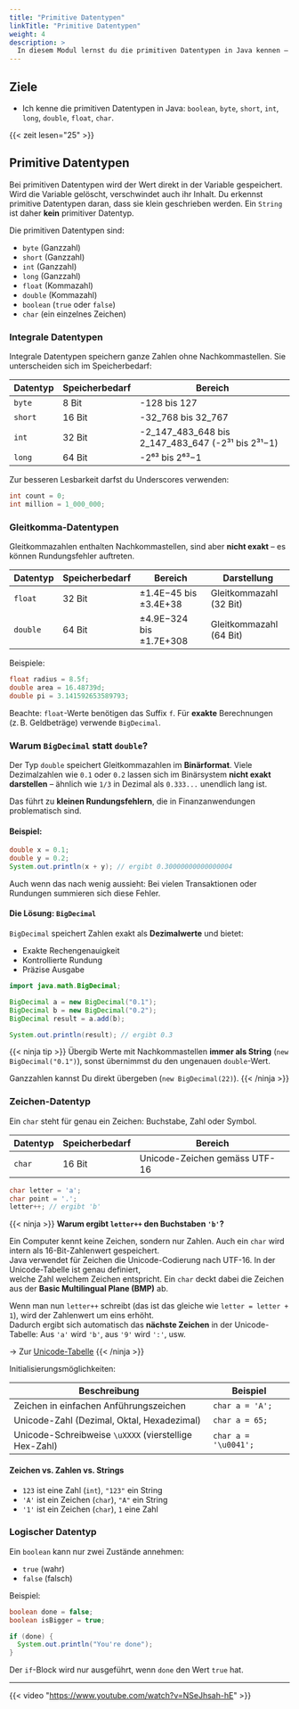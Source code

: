```yaml
---
title: "Primitive Datentypen"
linkTitle: "Primitive Datentypen"
weight: 4
description: >
  In diesem Modul lernst du die primitiven Datentypen in Java kennen – also Werte wie Zahlen, Zeichen oder Wahrheitswerte.
---
```


## Ziele

- Ich kenne die primitiven Datentypen in Java: `boolean`, `byte`, `short`, `int`, `long`, `double`, `float`, `char`.

{{< zeit lesen="25" >}}

## Primitive Datentypen

Bei primitiven Datentypen wird der Wert direkt in der Variable gespeichert. Wird die Variable gelöscht, verschwindet
auch ihr Inhalt. Du erkennst primitive Datentypen daran, dass sie klein geschrieben werden. Ein `String` ist daher
**kein** primitiver Datentyp.

Die primitiven Datentypen sind:

- `byte` (Ganzzahl)
- `short` (Ganzzahl)
- `int` (Ganzzahl)
- `long` (Ganzzahl)
- `float` (Kommazahl)
- `double` (Kommazahl)
- `boolean` (`true` oder `false`)
- `char` (ein einzelnes Zeichen)

### Integrale Datentypen

Integrale Datentypen speichern ganze Zahlen ohne Nachkommastellen. Sie unterscheiden sich im Speicherbedarf:

| Datentyp | Speicherbedarf | Bereich                                           |
| -------- | -------------- | ------------------------------------------------- |
| `byte`   | 8 Bit          | -128 bis 127                                      |
| `short`  | 16 Bit         | -32_768 bis 32_767                                |
| `int`    | 32 Bit         | -2_147_483_648 bis 2_147_483_647 (-2³¹ bis 2³¹−1) |
| `long`   | 64 Bit         | -2⁶³ bis 2⁶³−1                                    |

Zur besseren Lesbarkeit darfst du Underscores verwenden:

```java
int count = 0;
int million = 1_000_000;
```

### Gleitkomma-Datentypen

Gleitkommazahlen enthalten Nachkommastellen, sind aber **nicht exakt** – es können Rundungsfehler auftreten.

| Datentyp | Speicherbedarf | Bereich                 | Darstellung             |
| -------- | -------------- | ----------------------- | ----------------------- |
| `float`  | 32 Bit         | ±1.4E−45 bis ±3.4E+38   | Gleitkommazahl (32 Bit) |
| `double` | 64 Bit         | ±4.9E−324 bis ±1.7E+308 | Gleitkommazahl (64 Bit) |

Beispiele:

```java
float radius = 8.5f;
double area = 16.48739d;
double pi = 3.141592653589793;
```

Beachte: `float`-Werte benötigen das Suffix `f`. Für **exakte** Berechnungen (z. B. Geldbeträge) verwende `BigDecimal`.

### Warum `BigDecimal` statt `double`?

Der Typ `double` speichert Gleitkommazahlen im **Binärformat**. Viele Dezimalzahlen wie `0.1` oder `0.2` lassen sich im
Binärsystem **nicht exakt darstellen** – ähnlich wie `1/3` in Dezimal als `0.333...` unendlich lang ist.

Das führt zu **kleinen Rundungsfehlern**, die in Finanzanwendungen problematisch sind.

#### Beispiel:

```java
double x = 0.1;
double y = 0.2;
System.out.println(x + y); // ergibt 0.30000000000000004
```

Auch wenn das nach wenig aussieht: Bei vielen Transaktionen oder Rundungen summieren sich diese Fehler.

#### Die Lösung: `BigDecimal`

`BigDecimal` speichert Zahlen exakt als **Dezimalwerte** und bietet:

- Exakte Rechengenauigkeit
- Kontrollierte Rundung
- Präzise Ausgabe

```java
import java.math.BigDecimal;

BigDecimal a = new BigDecimal("0.1");
BigDecimal b = new BigDecimal("0.2");
BigDecimal result = a.add(b);

System.out.println(result); // ergibt 0.3
```

{{< ninja tip >}}
Übergib Werte mit Nachkommastellen **immer als String** (`new BigDecimal("0.1")`), sonst übernimmst du den ungenauen `double`-Wert.

Ganzzahlen kannst Du direkt übergeben (`new BigDecimal(22)`).
{{< /ninja >}}

### Zeichen-Datentyp

Ein `char` steht für genau ein Zeichen: Buchstabe, Zahl oder Symbol.

| Datentyp | Speicherbedarf | Bereich                       |
| -------- | -------------- | ----------------------------- |
| `char`   | 16 Bit         | Unicode-Zeichen gemäss UTF-16 |

```java
char letter = 'a';
char point = '.';
letter++; // ergibt 'b'
```

{{< ninja >}}
**Warum ergibt `letter++` den Buchstaben `'b'`?**

Ein Computer kennt keine Zeichen, sondern nur Zahlen. Auch ein `char` wird intern als 16-Bit-Zahlenwert gespeichert.  
Java verwendet für Zeichen die Unicode-Codierung nach UTF-16. In der Unicode-Tabelle ist genau definiert,  
welche Zahl welchem Zeichen entspricht. Ein `char` deckt dabei die Zeichen aus der **Basic Multilingual Plane (BMP)** ab.

Wenn man nun `letter++` schreibt (das ist das gleiche wie `letter = letter + 1`), wird der Zahlenwert um eins erhöht.  
Dadurch ergibt sich automatisch das **nächste Zeichen** in der Unicode-Tabelle: Aus `'a'` wird `'b'`, aus `'9'` wird `':'`, usw.

→ Zur [Unicode-Tabelle](https://symbl.cc/de/unicode-table/#latin-extended-a)
{{< /ninja >}}

Initialisierungsmöglichkeiten:

| Beschreibung                                          | Beispiel             |
| ----------------------------------------------------- | -------------------- |
| Zeichen in einfachen Anführungszeichen                | `char a = 'A';`      |
| Unicode-Zahl (Dezimal, Oktal, Hexadezimal)            | `char a = 65;`       |
| Unicode-Schreibweise `\uXXXX` (vierstellige Hex-Zahl) | `char a = '\u0041';` |

#### Zeichen vs. Zahlen vs. Strings

- `123` ist eine Zahl (`int`), `"123"` ein String
- `'A'` ist ein Zeichen (`char`), `"A"` ein String
- `'1'` ist ein Zeichen (`char`), `1` eine Zahl

### Logischer Datentyp

Ein `boolean` kann nur zwei Zustände annehmen:

- `true` (wahr)
- `false` (falsch)

Beispiel:

```java
boolean done = false;
boolean isBigger = true;

if (done) {
  System.out.println("You're done");
}
```

Der `if`-Block wird nur ausgeführt, wenn `done` den Wert `true` hat.

---

{{< video "https://www.youtube.com/watch?v=NSeJhsah-hE" >}}
